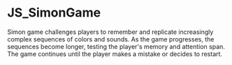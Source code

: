 # JS_SimonGame
Simon game challenges players to remember and replicate increasingly complex sequences of colors and sounds. As the game progresses, the sequences become longer, testing the player's memory and attention span. The game continues until the player makes a mistake or decides to restart.
